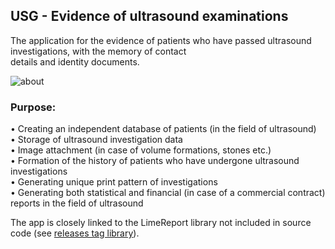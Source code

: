 ## USG - Evidence of ultrasound examinations
The application for the evidence of patients who have passed ultrasound investigations, with the memory of contact   
details and identity documents. 

![about](https://github.com/debalex77/USG/assets/148941267/6c4969d8-d5b9-4897-9847-90b426d7d4e3)  

### Purpose:  
• Creating an independent database of patients (in the field of ultrasound)  
• Storage of ultrasound investigation data  
• Image attachment (in case of volume formations, stones etc.)  
• Formation of the history of patients who have undergone ultrasound investigations  
• Generating unique print pattern of investigations  
• Generating both statistical and financial (in case of a commercial contract) reports in the field of ultrasound  

The app is closely linked to the LimeReport library not included in source code (see [releases tag library](https://github.com/debalex77/USG/releases/tag/library)).  

